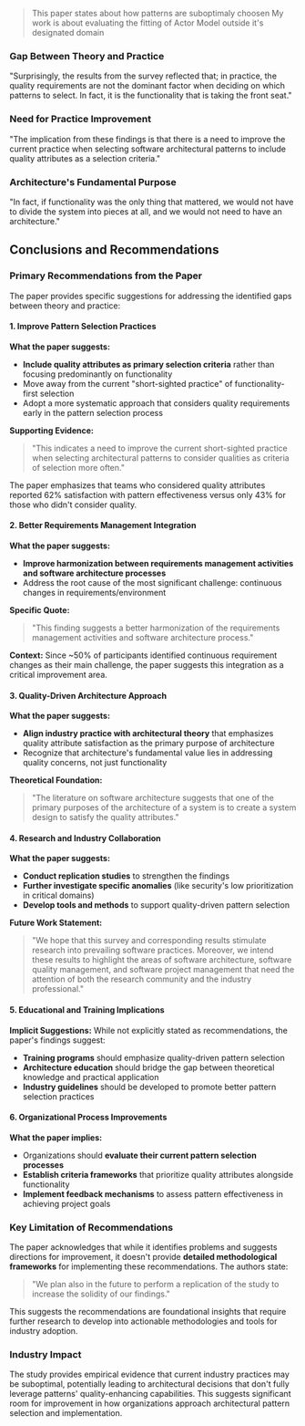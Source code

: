 > This paper states about how patterns are suboptimaly choosen
> My work is about evaluating the fitting of Actor Model outside it's designated domain
### Gap Between Theory and Practice

"Surprisingly, the results from the survey reflected that; in practice, the quality requirements are not the dominant factor when deciding on which patterns to select. In fact, it is the functionality that is taking the front seat."

### Need for Practice Improvement

"The implication from these findings is that there is a need to improve the current practice when selecting software architectural patterns to include quality attributes as a selection criteria."

### Architecture's Fundamental Purpose

"In fact, if functionality was the only thing that mattered, we would not have to divide the system into pieces at all, and we would not need to have an architecture."
## Conclusions and Recommendations

### Primary Recommendations from the Paper

The paper provides specific suggestions for addressing the identified gaps between theory and practice:

#### 1. **Improve Pattern Selection Practices**

**What the paper suggests:**
- **Include quality attributes as primary selection criteria** rather than focusing predominantly on functionality
- Move away from the current "short-sighted practice" of functionality-first selection
- Adopt a more systematic approach that considers quality requirements early in the pattern selection process

**Supporting Evidence:**
> "This indicates a need to improve the current short-sighted practice when selecting architectural patterns to consider qualities as criteria of selection more often."

The paper emphasizes that teams who considered quality attributes reported 62% satisfaction with pattern effectiveness versus only 43% for those who didn't consider quality.

#### 2. **Better Requirements Management Integration**

**What the paper suggests:**
- **Improve harmonization between requirements management activities and software architecture processes**
- Address the root cause of the most significant challenge: continuous changes in requirements/environment

**Specific Quote:**
> "This finding suggests a better harmonization of the requirements management activities and software architecture process."

**Context:** Since ~50% of participants identified continuous requirement changes as their main challenge, the paper suggests this integration as a critical improvement area.

#### 3. **Quality-Driven Architecture Approach**

**What the paper suggests:**
- **Align industry practice with architectural theory** that emphasizes quality attribute satisfaction as the primary purpose of architecture
- Recognize that architecture's fundamental value lies in addressing quality concerns, not just functionality

**Theoretical Foundation:**
> "The literature on software architecture suggests that one of the primary purposes of the architecture of a system is to create a system design to satisfy the quality attributes."

#### 4. **Research and Industry Collaboration**

**What the paper suggests:**
- **Conduct replication studies** to strengthen the findings
- **Further investigate specific anomalies** (like security's low prioritization in critical domains)
- **Develop tools and methods** to support quality-driven pattern selection

**Future Work Statement:**
> "We hope that this survey and corresponding results stimulate research into prevailing software practices. Moreover, we intend these results to highlight the areas of software architecture, software quality management, and software project management that need the attention of both the research community and the industry professional."

#### 5. **Educational and Training Implications**

**Implicit Suggestions:**
While not explicitly stated as recommendations, the paper's findings suggest:
- **Training programs** should emphasize quality-driven pattern selection
- **Architecture education** should bridge the gap between theoretical knowledge and practical application
- **Industry guidelines** should be developed to promote better pattern selection practices

#### 6. **Organizational Process Improvements**

**What the paper implies:**
- Organizations should **evaluate their current pattern selection processes**
- **Establish criteria frameworks** that prioritize quality attributes alongside functionality
- **Implement feedback mechanisms** to assess pattern effectiveness in achieving project goals

### Key Limitation of Recommendations

The paper acknowledges that while it identifies problems and suggests directions for improvement, it doesn't provide **detailed methodological frameworks** for implementing these recommendations. The authors state:

> "We plan also in the future to perform a replication of the study to increase the solidity of our findings."

This suggests the recommendations are foundational insights that require further research to develop into actionable methodologies and tools for industry adoption.

### Industry Impact

The study provides empirical evidence that current industry practices may be suboptimal, potentially leading to architectural decisions that don't fully leverage patterns' quality-enhancing capabilities. This suggests significant room for improvement in how organizations approach architectural pattern selection and implementation.